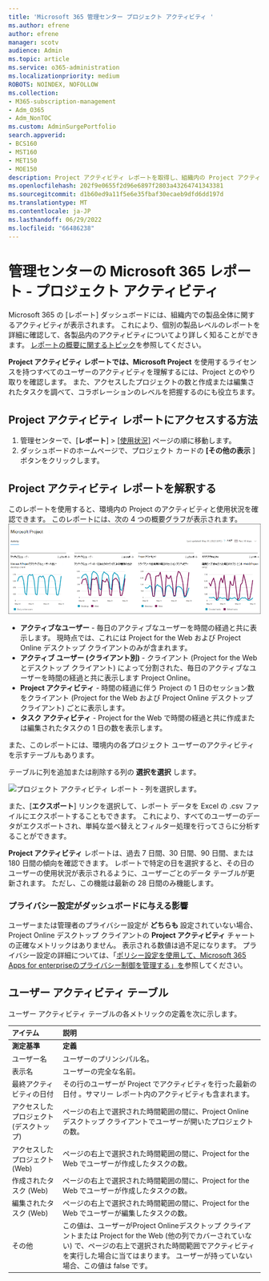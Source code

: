 ```yaml
---
title: 'Microsoft 365 管理センター プロジェクト アクティビティ '
ms.author: efrene
author: efrene
manager: scotv
audience: Admin
ms.topic: article
ms.service: o365-administration
ms.localizationpriority: medium
ROBOTS: NOINDEX, NOFOLLOW
ms.collection:
- M365-subscription-management
- Adm_O365
- Adm_NonTOC
ms.custom: AdminSurgePortfolio
search.appverid:
- BCS160
- MST160
- MET150
- MOE150
description: Project アクティビティ レポートを取得し、組織内の Project アクティビティに関する分析情報を取得する方法について説明します。
ms.openlocfilehash: 202f9e0655f2d96e6897f2803a43264741343381
ms.sourcegitcommit: d1b60ed9a11f5e6e35fbaf30ecaeb9dfd6dd197d
ms.translationtype: MT
ms.contentlocale: ja-JP
ms.lasthandoff: 06/29/2022
ms.locfileid: "66486238"
---
```

# <a name="microsoft-365-reports-in-the-admin-center---project-activity"></a>管理センターの Microsoft 365 レポート - プロジェクト アクティビティ

Microsoft 365 の [レポート] ダッシュボードには、組織内での製品全体に関するアクティビティが表示されます。 これにより、個別の製品レベルのレポートを詳細に確認して、各製品内のアクティビティについてより詳しく知ることができます。 [レポートの概要に関するトピック](activity-reports.md)を参照してください。

**Project アクティビティ レポートでは、Microsoft Project** を使用するライセンスを持つすべてのユーザーのアクティビティを理解するには、Project とのやり取りを確認します。 また、アクセスしたプロジェクトの数と作成または編集されたタスクを調べて、コラボレーションのレベルを把握するのにも役立ちます。

## <a name="how-to-get-to-the-project-activity-report"></a>Project アクティビティ レポートにアクセスする方法

1. 管理センターで、[**レポート**] \> [<a href="https://go.microsoft.com/fwlink/p/?linkid=2074756" target="_blank">使用状況</a>] ページの順に移動します。
2. ダッシュボードのホームページで、プロジェクト カードの **[その他の表示** ] ボタンをクリックします。

## <a name="interpret-the-project-activity-report"></a>Project アクティビティ レポートを解釈する

このレポートを使用すると、環境内の Project のアクティビティと使用状況を確認できます。 このレポートには、次の 4 つの概要グラフが表示されます。  <br/>![Microsoft 365 レポート - Project アクティビティ。](../../media/project-activity.png)

- **アクティブなユーザー** - 毎日のアクティブなユーザーを時間の経過と共に表示します。 現時点では、これには Project for the Web および Project Online デスクトップ クライアントのみが含まれます。
- **アクティブ ユーザー (クライアント別)** - クライアント (Project for the Web とデスクトップ クライアント) によって分割された、毎日のアクティブなユーザーを時間の経過と共に表示します Project Online。
- **Project アクティビティ** - 時間の経過に伴う Project の 1 日のセッション数をクライアント (Project for the Web および Project Online デスクトップ クライアント) ごとに表示します。
- **タスク アクティビティ** - Project for the Web で時間の経過と共に作成または編集されたタスクの 1 日の数を表示します。

また、このレポートには、環境内の各プロジェクト ユーザーのアクティビティを示すテーブルもあります。

テーブルに列を追加または削除する列の **選択を選択** します。

![プロジェクト アクティビティ レポート - 列を選択します。](../../media/project-activity-columns.png)

また、[**エクスポート**] リンクを選択して、レポート データを Excel の .csv ファイルにエクスポートすることもできます。 これにより、すべてのユーザーのデータがエクスポートされ、単純な並べ替えとフィルター処理を行ってさらに分析することができます。

**Project アクティビティ** レポートは、過去 7 日間、30 日間、90 日間、または 180 日間の傾向を確認できます。 レポートで特定の日を選択すると、その日のユーザーの使用状況が表示されるように、ユーザーごとのデータ テーブルが更新されます。 ただし、この機能は最新の 28 日間のみ機能します。

### <a name="privacy-settings-impact-on-the-dashboard"></a>プライバシー設定がダッシュボードに与える影響

ユーザーまたは管理者のプライバシー設定が **どちらも** 設定されていない場合、Project Online デスクトップ クライアントの **Project アクティビティ** チャートの正確なメトリックはありません。 表示される数値は過不足になります。 プライバシー設定の詳細については、「[ポリシー設定を使用して、Microsoft 365 Apps for enterpriseのプライバシー制御を管理する」を](/deployoffice/privacy/manage-privacy-controls.md)参照してください。

## <a name="user-activity-table"></a>ユーザー アクティビティ テーブル

ユーザー アクティビティ テーブルの各メトリックの定義を次に示します。

|アイテム|説明|
|:-----|:-----|
|**測定基準**|**定義**|
|ユーザー名|ユーザーのプリンシパル名。|
|表示名|ユーザーの完全な名前。|
|最終アクティビティの日付|その行のユーザーが Project でアクティビティを行った最新の日付 。サマリー レポート内のアクティビティも含まれます。|
|アクセスしたプロジェクト (デスクトップ)|ページの右上で選択された時間範囲の間に、Project Online デスクトップ クライアントでユーザーが開いたプロジェクトの数。|
|アクセスしたプロジェクト (Web)| ページの右上で選択された時間範囲の間に、Project for the Web でユーザーが作成したタスクの数。|
|作成されたタスク (Web)|ページの右上で選択された時間範囲の間に、Project for the Web でユーザーが作成したタスクの数。|
|編集されたタスク (Web)|ページの右上で選択された時間範囲の間に、Project for the Web でユーザーが編集したタスクの数。|
|その他|この値は、ユーザーがProject Onlineデスクトップ クライアントまたは Project for the Web (他の列でカバーされていない) で、ページの右上で選択された時間範囲でアクティビティを実行した場合に当てはまります。 ユーザーが持っていない場合、この値は false です。|
